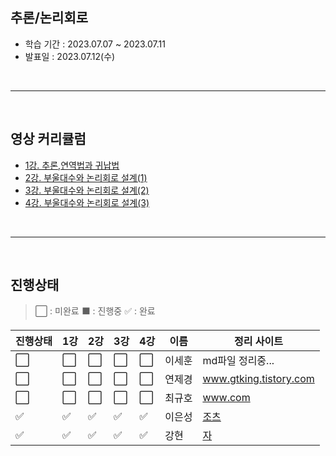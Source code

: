 ## **추론/논리회로**

- 학습 기간 : 2023.07.07 ~ 2023.07.11
- 발표일 : 2023.07.12(수)

<br>

---

<br>

## **영상 커리큘럼**

- [1강. 추론,연역법과 귀납법](https://www.youtube.com/watch?v=OWQmdC2rds4)
- [2강. 부울대수와 논리회로 설계(1)](https://www.youtube.com/watch?v=2XLwJDi_Q4Y)
- [3강. 부울대수와 논리회로 설계(2)](https://www.youtube.com/watch?v=tXPMVXlnTSQ)
- [4강. 부울대수와 논리회로 설계(3)](https://www.youtube.com/watch?v=Z4SU8UyHSJ4)

<br>

---

<br>

## **진행상태**

> :white_large_square: : 미완료
> :black_large_square: : 진행중
> :white_check_mark: : 완료

| 진행상태             | 1강                  | 2강                  | 3강                  | 4강                  | 이름   | 정리 사이트                                                                                                                    |
| -------------------- | -------------------- | -------------------- | -------------------- | -------------------- | ------ | ------------------------------------------------------------------------------------------------------------------------------ |
| :white_large_square: | :white_large_square: | :white_large_square: | :white_large_square: | :white_large_square: | 이세훈 | md파일 정리중...                                                                                                               |
| :white_large_square: | :white_large_square: | :white_large_square: | :white_large_square: | :white_large_square: | 연제경 | www.gtking.tistory.com                                                                                                         | 아직 블로그 미완 |
| :white_large_square: | :white_large_square: | :white_large_square: | :white_large_square: | :white_large_square: | 최규호 | www.com                                                                                                                        |
| :white_check_mark: | :white_check_mark: | :white_check_mark: | :white_check_mark: | :white_check_mark: | 이은성 | [조츠](https://velog.io/@seong_li/%EC%9D%B4%EC%82%B0%EC%88%98%ED%95%99-%EC%B6%94%EB%A1%A0%EB%85%BC%EB%A6%AC%ED%9A%8C%EB%A1%9C) |
| :white_check_mark: | :white_check_mark: | :white_check_mark: | :white_check_mark: | :white_check_mark: | 강현   | [자](https://hyunleo.tistory.com/category/CS/%EC%B6%94%EB%A1%A0%26%EB%85%BC%EB%A6%AC%ED%9A%8C%EB%A1%9C)|
